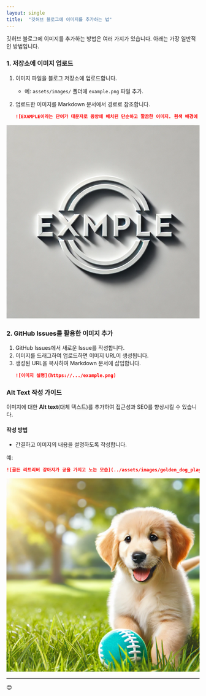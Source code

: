 ```yaml
---
layout: single
title:  "깃허브 블로그에 이미지를 추가하는 법"
---
```


깃허브 블로그에 이미지를 추가하는 방법은 여러 가지가 있습니다. 아래는 가장 일반적인 방법입니다.

### 1. 저장소에 이미지 업로드

1. 이미지 파일을 블로그 저장소에 업로드합니다.
   - 예: `assets/images/` 폴더에 `example.png` 파일 추가.

2. 업로드한 이미지를 Markdown 문서에서 경로로 참조합니다.
   ```markdown
   ![EXAMPLE이라는 단어가 대문자로 중앙에 배치된 단순하고 깔끔한 이미지. 흰색 배경에 현대적인 굵은 산세리프 글꼴로 작성되어 있습니다.](../assets/images/example.png)
   ```
   
![EXAMPLE이라는 단어가 대문자로 중앙에 배치된 단순하고 깔끔한 이미지. 흰색 배경에 현대적인 굵은 산세리프 글꼴로 작성되어 있습니다.](../assets/images/example.png)


### 2. GitHub Issues를 활용한 이미지 추가

1. GitHub Issues에서 새로운 Issue를 작성합니다.
2. 이미지를 드래그하여 업로드하면 이미지 URL이 생성됩니다.
3. 생성된 URL을 복사하여 Markdown 문서에 삽입합니다.
   ```markdown
   ![이미지 설명](https://.../example.png)
   ```

### Alt Text 작성 가이드

이미지에 대한 **Alt text**(대체 텍스트)를 추가하여 접근성과 SEO를 향상시킬 수 있습니다. 

#### 작성 방법
- 간결하고 이미지의 내용을 설명하도록 작성합니다.

예:
```markdown
![골든 리트리버 강아지가 공을 가지고 노는 모습](../assets/images/golden_dog_play_ball.png)
```
![골든 리트리버 강아지가 공을 가지고 노는 모습](../assets/images/golden_dog_play_ball.png)

---

😊
